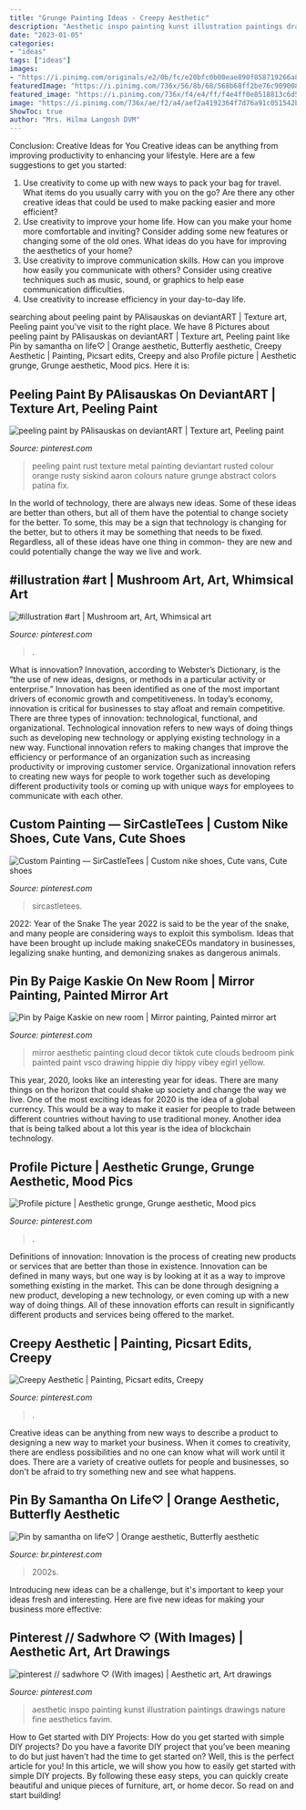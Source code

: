 ```yaml
---
title: "Grunge Painting Ideas - Creepy Aesthetic"
description: "Aesthetic inspo painting kunst illustration paintings drawings nature fine aesthetics favim"
date: "2023-01-05"
categories:
- "ideas"
tags: ["ideas"]
images:
- "https://i.pinimg.com/originals/e2/0b/fc/e20bfc0b00eae890f858719266a8d128.jpg"
featuredImage: "https://i.pinimg.com/736x/56/8b/68/568b68ff2be76c9090083fe4cb604f1f.jpg"
featured_image: "https://i.pinimg.com/736x/f4/e4/ff/f4e4ff0e8518813c6d5dde10a4d5164d.jpg"
image: "https://i.pinimg.com/736x/ae/f2/a4/aef2a4192364f7d76a91c051542b6232.jpg"
ShowToc: true
author: "Mrs. Hilma Langosh DVM"
---
```



Conclusion: Creative Ideas for You
Creative ideas can be anything from improving productivity to enhancing your lifestyle. Here are a few suggestions to get you started: 
1. Use creativity to come up with new ways to pack your bag for travel. What items do you usually carry with you on the go? Are there any other creative ideas that could be used to make packing easier and more efficient?
2. Use creativity to improve your home life. How can you make your home more comfortable and inviting? Consider adding some new features or changing some of the old ones. What ideas do you have for improving the aesthetics of your home? 
3. Use creativity to improve communication skills. How can you improve how easily you communicate with others? Consider using creative techniques such as music, sound, or graphics to help ease communication difficulties.
4. Use creativity to increase efficiency in your day-to-day life.

	

		
searching about peeling paint by PAlisauskas on deviantART | Texture art, Peeling paint you've visit to the right place. We have 8 Pictures about peeling paint by PAlisauskas on deviantART | Texture art, Peeling paint like Pin by samantha on life♡︎ | Orange aesthetic, Butterfly aesthetic, Creepy Aesthetic | Painting, Picsart edits, Creepy and also Profile picture | Aesthetic grunge, Grunge aesthetic, Mood pics. Here it is:
		
    
## Peeling Paint By PAlisauskas On DeviantART | Texture Art, Peeling Paint

<img loading=lazy src="https://i.pinimg.com/originals/1d/0b/4b/1d0b4b09efc4358748d42fc2c9d45e5c.jpg" onerror="this.onerror=null;this.src='https://tse2.mm.bing.net/th?id=OIP.0lOxbIeW0W609yTHrpOSxQHaLL&amp;pid=15.1';" alt="peeling paint by PAlisauskas on deviantART | Texture art, Peeling paint">

_Source: pinterest.com_

>peeling paint rust texture metal painting deviantart rusted colour orange rusty siskind aaron colours nature grunge abstract colors patina fix. 

	

In the world of technology, there are always new ideas. Some of these ideas are better than others, but all of them have the potential to change society for the better. To some, this may be a sign that technology is changing for the better, but to others it may be something that needs to be fixed. Regardless, all of these ideas have one thing in common- they are new and could potentially change the way we live and work.

    
## #illustration #art | Mushroom Art, Art, Whimsical Art

<img loading=lazy src="https://i.pinimg.com/736x/56/8b/68/568b68ff2be76c9090083fe4cb604f1f.jpg" onerror="this.onerror=null;this.src='https://tse3.mm.bing.net/th?id=OIP.KE7LD3zdQqTMYtCtuUvJmwHaGB&amp;pid=15.1';" alt="#illustration #art | Mushroom art, Art, Whimsical art">

_Source: pinterest.com_

>. 

	

What is innovation?
Innovation, according to Webster’s Dictionary, is the “the use of new ideas, designs, or methods in a particular activity or enterprise.” Innovation has been identified as one of the most important drivers of economic growth and competitiveness. In today’s economy, innovation is critical for businesses to stay afloat and remain competitive. There are three types of innovation: technological, functional, and organizational.
Technological innovation refers to new ways of doing things such as developing new technology or applying existing technology in a new way. Functional innovation refers to making changes that improve the efficiency or performance of an organization such as increasing productivity or improving customer service. Organizational innovation refers to creating new ways for people to work together such as developing different productivity tools or coming up with unique ways for employees to communicate with each other.

    
## Custom Painting — SirCastleTees | Custom Nike Shoes, Cute Vans, Cute Shoes

<img loading=lazy src="https://i.pinimg.com/originals/20/39/14/20391402eebd558612b6b6df014d4c1c.png" onerror="this.onerror=null;this.src='https://tse2.mm.bing.net/th?id=OIP.5Vo9SNo4WMH3zhKVd_89DQHaJ4&amp;pid=15.1';" alt="Custom Painting — SirCastleTees | Custom nike shoes, Cute vans, Cute shoes">

_Source: pinterest.com_

>sircastletees. 

	

2022: Year of the Snake
The year 2022 is said to be the year of the snake, and many people are considering ways to exploit this symbolism. Ideas that have been brought up include making snakeCEOs mandatory in businesses, legalizing snake hunting, and demonizing snakes as dangerous animals.

    
## Pin By Paige Kaskie On New Room | Mirror Painting, Painted Mirror Art

<img loading=lazy src="https://i.pinimg.com/736x/41/53/6a/41536abfe5f0e57fa2184c8d365fff00.jpg" onerror="this.onerror=null;this.src='https://tse2.mm.bing.net/th?id=OIP._tjU2N7pw87vdcDgZOZbFAHaNL&amp;pid=15.1';" alt="Pin by Paige Kaskie on new room | Mirror painting, Painted mirror art">

_Source: pinterest.com_

>mirror aesthetic painting cloud decor tiktok cute clouds bedroom pink painted paint vsco drawing hippie diy hippy vibey egirl yellow. 

	

This year, 2020, looks like an interesting year for ideas. There are many things on the horizon that could shake up society and change the way we live. One of the most exciting ideas for 2020 is the idea of a global currency. This would be a way to make it easier for people to trade between different countries without having to use traditional money. Another idea that is being talked about a lot this year is the idea of blockchain technology.

    
## Profile Picture | Aesthetic Grunge, Grunge Aesthetic, Mood Pics

<img loading=lazy src="https://i.pinimg.com/736x/f4/e4/ff/f4e4ff0e8518813c6d5dde10a4d5164d.jpg" onerror="this.onerror=null;this.src='https://tse1.mm.bing.net/th?id=OIP.UBeHROWY1O_rFimAesPdMQHaHS&amp;pid=15.1';" alt="Profile picture | Aesthetic grunge, Grunge aesthetic, Mood pics">

_Source: pinterest.com_

>. 

	

Definitions of innovation:
Innovation is the process of creating new products or services that are better than those in existence. Innovation can be defined in many ways, but one way is by looking at it as a way to improve something existing in the market. This can be done through designing a new product, developing a new technology, or even coming up with a new way of doing things. All of these innovation efforts can result in significantly different products and services being offered to the market.

    
## Creepy Aesthetic | Painting, Picsart Edits, Creepy

<img loading=lazy src="https://i.pinimg.com/736x/45/27/1c/45271c7e7be3a45606162994fa63a3ec.jpg" onerror="this.onerror=null;this.src='https://tse4.mm.bing.net/th?id=OIP.gvYc0TaVr4LGCY9qT4kUoAHaHa&amp;pid=15.1';" alt="Creepy Aesthetic | Painting, Picsart edits, Creepy">

_Source: pinterest.com_

>. 

	

Creative ideas can be anything from new ways to describe a product to designing a new way to market your business. When it comes to creativity, there are endless possibilities and no one can know what will work until it does. There are a variety of creative outlets for people and businesses, so don't be afraid to try something new and see what happens.

    
## Pin By Samantha On Life♡︎ | Orange Aesthetic, Butterfly Aesthetic

<img loading=lazy src="https://i.pinimg.com/736x/ae/f2/a4/aef2a4192364f7d76a91c051542b6232.jpg" onerror="this.onerror=null;this.src='https://tse3.mm.bing.net/th?id=OIP.HJD04F2Yybj-GhA5rH2XYQHaIg&amp;pid=15.1';" alt="Pin by samantha on life♡︎ | Orange aesthetic, Butterfly aesthetic">

_Source: br.pinterest.com_

>2002s. 

	

Introducing new ideas can be a challenge, but it's important to keep your ideas fresh and interesting. Here are five new ideas for making your business more effective:

    
## Pinterest // Sadwhore ♡ (With Images) | Aesthetic Art, Art Drawings

<img loading=lazy src="https://i.pinimg.com/originals/e2/0b/fc/e20bfc0b00eae890f858719266a8d128.jpg" onerror="this.onerror=null;this.src='https://tse3.mm.bing.net/th?id=OIP.aYdOymULi3tAo4bsJwHE6wHaJ4&amp;pid=15.1';" alt="pinterest // sadwhore ♡ (With images) | Aesthetic art, Art drawings">

_Source: pinterest.com_

>aesthetic inspo painting kunst illustration paintings drawings nature fine aesthetics favim. 

	

How to Get started with DIY Projects: How do you get started with simple DIY projects?
Do you have a favorite DIY project that you’ve been meaning to do but just haven’t had the time to get started on? Well, this is the perfect article for you! In this article, we will show you how to easily get started with simple DIY projects. By following these easy steps, you can quickly create beautiful and unique pieces of furniture, art, or home decor. So read on and start building!


